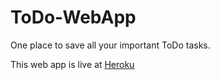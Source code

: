 # ToDo-WebApp
One place to save all your important ToDo tasks.


This web app is live at [Heroku](https://todo-samarth88.herokuapp.com/)
